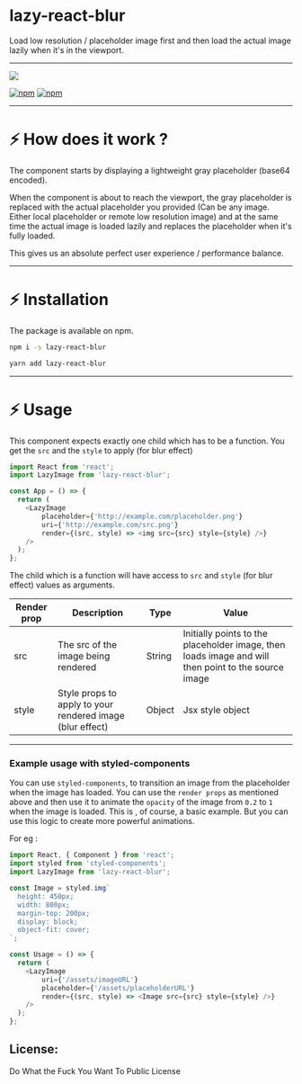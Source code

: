 # lazy-react-blur

Load low resolution / placeholder image first and then load the actual image lazily when it's in the viewport.

<hr/>

[![](https://nodei.co/npm/lazy-react-blur.png?compact=true)](https://nodei.co/npm/react-lazy-progressive-image/)

[![npm](https://img.shields.io/npm/dm/react-blur-image.svg?style=for-the-badge)](https://www.npmjs.com/package/lazy-react-blur-image)
[![npm](https://img.shields.io/npm/l/react-blur-image.svg?style=for-the-badge)](https://www.npmjs.com/package/lazy-react-blur-image)

</p>
<hr/>

# :zap: How does it work ?

The component starts by displaying a lightweight gray placeholder (base64 encoded).

When the component is about to reach the viewport, the gray placeholder is replaced with the actual placeholder you provided (Can be any image. Either local placeholder or remote low resolution image) and at the same time the actual image is loaded lazily and replaces the placeholder when it's fully loaded.

This gives us an absolute perfect user experience / performance balance.

<hr/>

# :zap: Installation

The package is available on npm.

```bash
npm i -s lazy-react-blur
```

```bash
yarn add lazy-react-blur
```

<hr/>

# :zap: Usage

This component expects exactly one child which has to be a function. You get the `src` and the `style` to apply (for blur effect)

<!-- prettier-ignore -->
```javascript
import React from 'react';
import LazyImage from 'lazy-react-blur';

const App = () => {
  return (
    <LazyImage
        placeholder={'http://example.com/placeholder.png'}
        uri={'http://example.com/src.png'}
        render={(src, style) => <img src={src} style={style} />}
    />
  );
};
```

The child which is a function will have access to `src` and `style` (for blur effect) values as arguments.

| Render prop | Description                                               | Type   | Value                                                                                               |
| ----------- | --------------------------------------------------------- | ------ | --------------------------------------------------------------------------------------------------- |
| src         | The src of the image being rendered                       | String | Initially points to the placeholder image, then loads image and will then point to the source image |
| style       | Style props to apply to your rendered image (blur effect) | Object | Jsx style object                                                                                    |

<hr/>

### Example usage with styled-components

You can use `styled-components`, to transition an image from the placeholder when the image has loaded.
You can use the `render props` as mentioned above and then use it to animate the `opacity` of the image from `0.2` to `1` when the image is loaded. This is , of course, a basic example. But you can use this logic to create more powerful animations.

For eg :

<!-- prettier-ignore -->
```javascript
import React, { Component } from 'react';
import styled from 'styled-components';
import LazyImage from 'lazy-react-blur';

const Image = styled.img`
  height: 450px;
  width: 800px;
  margin-top: 200px;
  display: block;
  object-fit: cover;
`;

const Usage = () => {
  return (
    <LazyImage
        uri={'/assets/imageURL'}
        placeholder={'/assets/placeholderURL'}
        render={(src, style) => <Image src={src} style={style} />}
    />
  );
};
```

## License:
Do What the Fuck You Want To Public License
